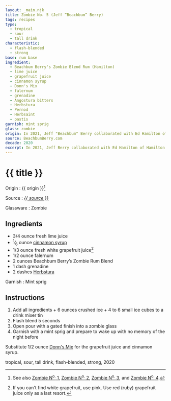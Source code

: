 ```yaml
---
layout: _main.njk
title: Zombie No. 5 (Jeff “Beachbum” Berry)
tags: recipes
type:
  - tropical
  - sour
  - tall drink
characteristic:
  - flash-blended
  - strong
base: rum base
ingredient:
  - Beachbum Berry's Zombie Blend Rum (Hamilton)
  - lime juice
  - grapefruit juice
  - cinnamon syrup
  - Donn's Mix
  - falernum
  - grenadine
  - Angostura bitters
  - Herbstura
  - Pernod
  - Herbsaint
  - pastis
garnish: mint sprig
glass: zombie
origin: In 2021, Jeff "Beachbum" Berry collaborated with Ed Hamilton of Hamilton Rum to create Beachbum Berry's Zombie Blend Rum. This recipe, as printed on the label, makes use of this bottling.
source: BeachbumBerry.com
decade: 2020
excerpt: In 2021, Jeff Berry collaborated with Ed Hamilton of Hamilton Rum to create Beachbum Berry's Zombie Blend Rum. This recipe, as printed on the label, makes use of this bottling.
---
```


<!-- markdownlint-disable MD025 -->
# {{ title }}
<!-- markdownlint-enable MD025 -->

Origin
  : {{ origin }}[^1]

Source
  : <cite><a href="https://beachbumberry.com/zombie-rum.html" target="_blank" rel="external noopener"><span data-pagefind-filter="Source">{{ source }}</span></a></cite>

Glassware
  : <span data-pagefind-filter="Glassware">Zombie</span>

[^1]: See also [Zombie N<sup>o.</sup> 1](/recipes/zombie-1-donns-1934/), [Zombie N<sup>o.</sup> 2](/recipes/zombie-2-trader-vics-1947/), [Zombie N<sup>o.</sup> 3](/recipes/zombie-3-donns-1950.md), and [Zombie N<sup>o.</sup> 4](/recipes/zombie-4-donns-1956.md).

## Ingredients

* 3/4 ounce fresh lime juice
* <span class="frac"><sup>1</sup>&frasl;<sub>6</sub></span> ounce [cinnamon syrup](/mixes/cinnamon-syrup)
* 1/3 ounce fresh white grapefruit juice[^2]
* 1/2 ounce falernum
* 2 ounces Beachbum Berry’s Zombie Rum Blend
* 1 dash grenadine
* 2 dashes [Herbstura](/mixes/herbstura/)

[^2]: If you can't find white grapefruit, use pink. Use red (ruby) grapefruit juice only as a last resort.

Garnish
  : <span data-pagefind-filter="Garnish">Mint sprig</span>

## Instructions

1. Add all ingredients + 6 ounces crushed ice + 4 to 6 small ice cubes to a drink mixer tin
2. Flash blend 5 seconds
3. Open pour with a gated finish into a zombie glass
4. Garnish with a mint sprig and prepare to wake up with no memory of the night before

<tiki-callout type="tip">

  Substitute 1/2 ounce [Donn's Mix](/mixes/donns-mix/) for the grapefruit juice and cinnamon syrup.
</tiki-callout>

<div
  class="sr-only"
  data-cat[0]="Drink"
  data-type[0]="Tropical"
  data-type[1]="Sour"
  data-type[2]="Tall drink"
  data-char[0]="Flash-blended"
  data-char[1]="Strong"
  data-base[0]="Rum/Cane spirits"
  data-ingredient[0]="Lime juice"
  data-ingredient[1]="Grapefruit juice"
  data-ingredient[2]="Cinnamon syrup"
  data-ingredient[3]="Donn’s Mix"
  data-ingredient[4]="Falernum"
  data-ingredient[5]="Beachbum Berry’s Zombie Rum Blend"
  data-ingredient[6]="Grenadine"
  data-ingredient[7]="Angostura bitters"
  data-ingredient[8]="Herbstura"
  data-ingredient[9]="Pernod"
  data-ingredient[10]="Herbsaint"
  data-ingredient[11]="Pastis"
  data-pantry[0]="Mint sprig"
  data-juice[0]="Lime juice"
  data-juice[1]="Grapefruit juice"
  data-syrup[0]="Cinnamon syrup"
  data-syrup[1]="Grenadine"
  data-liquor[0]="Falernum"
  data-liquor[1]="Beachbum Berry’s Zombie Rum Blend"
  data-liquor[2]="Pernod"
  data-liquor[3]="Herbsaint"
  data-liquor[4]="Pastis"
  data-bitters[0]="Angostura bitters"
  data-prep[0]="Donn’s Mix"
  data-prep[1]="Herbstura"
  data-origin[0]="Jeff “Beachbum” Berry"
  data-decade[0]="2020"
  data-pagefind-filter="
    Category[data-cat[0]],
    Type[data-type[0]],
    Type[data-type[1]],
    Type[data-type[2]],
    Characteristic[data-char[0]],
    Characteristic[data-char[1]],
    Base[data-base[0]],
    Ingredient[data-ingredient[0]],
    Ingredient[data-ingredient[1]],
    Ingredient[data-ingredient[2]],
    Ingredient[data-ingredient[3]],
    Ingredient[data-ingredient[4]],
    Ingredient[data-ingredient[5]],
    Ingredient[data-ingredient[6]],
    Ingredient[data-ingredient[7]],
    Ingredient[data-ingredient[8]],
    Ingredient[data-ingredient[9]],
    Ingredient[data-ingredient[10]],
    Ingredient[data-ingredient[11]],
    Pantry[data-pantry[0]],
    Juice[data-juice[0]],
    Juice[data-juice[1]],
    Syrup[data-syrup[0]],
    Syrup[data-syrup[1]],
    Liquor[data-liquor[0]],
    Liquor[data-liquor[1]],
    Liquor[data-liquor[2]],
    Liquor[data-liquor[3]],
    Liquor[data-liquor[4]],
    Bitters[data-bitters[0]],
    Preparation[data-prep[0]],
    Preparation[data-prep[1]],
    Origin[data-origin[0]],
    Decade[data-decade[0]]
  "
>
</div>

<div class="keywords" aria-hidden>tropical, sour, tall drink, flash-blended, strong, 2020</div>
